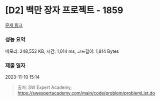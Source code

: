# [D2] 백만 장자 프로젝트 - 1859 

[문제 링크](https://swexpertacademy.com/main/code/problem/problemDetail.do?contestProbId=AV5LrsUaDxcDFAXc) 

### 성능 요약

메모리: 248,552 KB, 시간: 1,014 ms, 코드길이: 1,814 Bytes

### 제출 일자

2023-11-10 15:14



> 출처: SW Expert Academy, https://swexpertacademy.com/main/code/problem/problemList.do